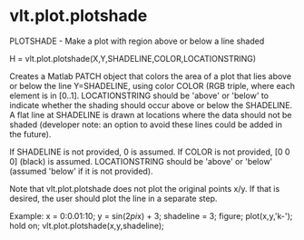 # vlt.plot.plotshade

  PLOTSHADE - Make a plot with region above or below a line shaded
 
   H = vlt.plot.plotshade(X,Y,SHADELINE,COLOR,LOCATIONSTRING)
 
   Creates a Matlab PATCH object that colors the area of a plot that lies
   above or below the line Y=SHADELINE, using color COLOR (RGB triple, where
   each element is in [0..1].  LOCATIONSTRING should be 'above' or 'below' to
   indicate whether the shading should occur above or below the SHADELINE.
   A flat line at SHADELINE is drawn at locations where the data should not be
   shaded (developer note: an option to avoid these lines could be added in the
   future).
  
   If SHADELINE is not provided, 0 is assumed.
   If COLOR is not provided, [0 0 0] (black) is assumed.
   LOCATIONSTRING should be 'above' or 'below' (assumed 'below' if it
   is not provided).
 
   Note that vlt.plot.plotshade does not plot the original points x/y. If that
   is desired, the user should plot the line in a separate step.
   
 
   Example: 
     x = 0:0.01:10;
     y = sin(2*pi*x) + 3;
     shadeline = 3;
     figure;
     plot(x,y,'k-');
     hold on;
     vlt.plot.plotshade(x,y,shadeline);
